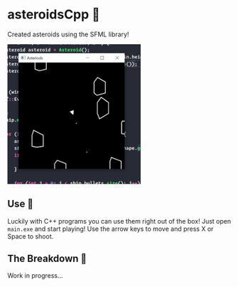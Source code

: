 # asteroidsCpp 🚀
Created asteroids using the SFML library!

<img src="https://github.com/ethans333/asteroidsCpp/blob/main/Asteroids.PNG" width="300" title="Asteroids">

## Use 🤔
Luckily with C++ programs you can use them right out of the box! Just open ```main.exe``` and start playing! Use the arrow keys to move and press X or Space to shoot.

## The Breakdown 🔧
Work in progress...
